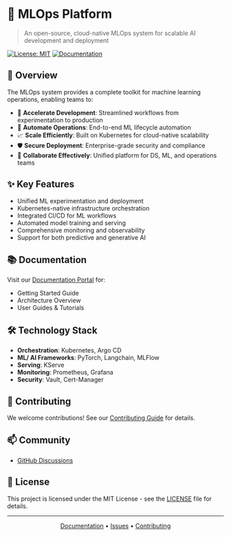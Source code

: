 # 🚀 MLOps Platform

> An open-source, cloud-native MLOps system for scalable AI development and deployment

[![License: MIT](https://img.shields.io/badge/License-MIT-yellow.svg)](https://opensource.org/licenses/MIT)
[![Documentation](https://img.shields.io/badge/docs-GitHub%20Pages-blue)](https://your-org.github.io/mlops-platform)

## 🎯 Overview

The MLOps system provides a complete toolkit for machine learning operations, enabling teams to:

- 🏃 **Accelerate Development**: Streamlined workflows from experimentation to production
- 🔄 **Automate Operations**: End-to-end ML lifecycle automation
- 📈 **Scale Efficiently**: Built on Kubernetes for cloud-native scalability
- 🛡️ **Secure Deployment**: Enterprise-grade security and compliance
- 🤝 **Collaborate Effectively**: Unified platform for DS, ML, and operations teams

## ✨ Key Features

- Unified ML experimentation and deployment
- Kubernetes-native infrastructure orchestration
- Integrated CI/CD for ML workflows
- Automated model training and serving
- Comprehensive monitoring and observability
- Support for both predictive and generative AI

## 📚 Documentation

Visit our [Documentation Portal](https://your-org.github.io/mlops-platform) for:
- Getting Started Guide
- Architecture Overview
- User Guides & Tutorials  

## 🛠️ Technology Stack

- **Orchestration**: Kubernetes, Argo CD
- **ML/ AI Frameworks**: PyTorch, Langchain, MLFlow
- **Serving**: KServe
- **Monitoring**: Prometheus, Grafana
- **Security**: Vault, Cert-Manager

## 🤝 Contributing

We welcome contributions! See our [Contributing Guide](https://your-org.github.io/mlops-platform/contributing) for details.

## 📫 Community

- [GitHub Discussions](https://github.com/your-org/mlops-platform/discussions)

## 📜 License

This project is licensed under the MIT License - see the [LICENSE](LICENSE) file for details.

---

<p align="center">
  <a href="https://your-org.github.io/mlops-platform">Documentation</a> •
  <a href="https://github.com/your-org/mlops-platform/issues">Issues</a> •
  <a href="https://your-org.github.io/mlops-platform/contributing">Contributing</a>
</p>